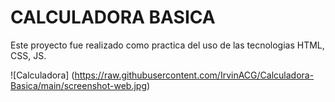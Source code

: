 # CALCULADORA BASICA
Este proyecto fue realizado como practica del uso de las tecnologias HTML, CSS, JS.

![Calculadora] (https://raw.githubusercontent.com/IrvinACG/Calculadora-Basica/main/screenshot-web.jpg)